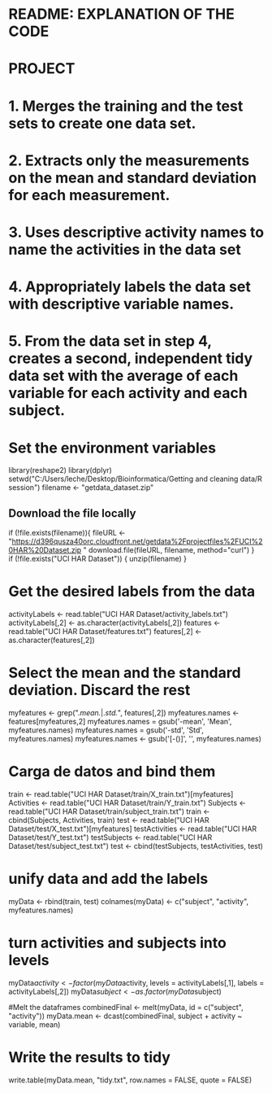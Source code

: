 # README: EXPLANATION OF THE CODE

# PROJECT
# 1. Merges the training and the test sets to create one data set.
# 2. Extracts only the measurements on the mean and standard deviation for each measurement.
# 3. Uses descriptive activity names to name the activities in the data set
# 4. Appropriately labels the data set with descriptive variable names.
# 5. From the data set in step 4, creates a second, independent tidy data set with the average of each variable for each activity and each subject.

# Set the environment variables
library(reshape2)
library(dplyr)
setwd("C:/Users/leche/Desktop/Bioinformatica/Getting and cleaning data/R session")
filename <- "getdata_dataset.zip"

## Download the file locally
if (!file.exists(filename)){
  fileURL <- "https://d396qusza40orc.cloudfront.net/getdata%2Fprojectfiles%2FUCI%20HAR%20Dataset.zip "
  download.file(fileURL, filename, method="curl")
}  
if (!file.exists("UCI HAR Dataset")) { 
  unzip(filename) 
}

# Get the desired labels from the data
activityLabels <- read.table("UCI HAR Dataset/activity_labels.txt")
activityLabels[,2] <- as.character(activityLabels[,2])
features <- read.table("UCI HAR Dataset/features.txt")
features[,2] <- as.character(features[,2])

# Select the mean and the standard deviation. Discard the rest
myfeatures <- grep(".*mean.*|.*std.*", features[,2])
myfeatures.names <- features[myfeatures,2]
myfeatures.names = gsub('-mean', 'Mean', myfeatures.names)
myfeatures.names = gsub('-std', 'Std', myfeatures.names)
myfeatures.names <- gsub('[-()]', '', myfeatures.names)

# Carga de datos and bind them
train <- read.table("UCI HAR Dataset/train/X_train.txt")[myfeatures]
Activities <- read.table("UCI HAR Dataset/train/Y_train.txt")
Subjects <- read.table("UCI HAR Dataset/train/subject_train.txt")
train <- cbind(Subjects, Activities, train)
test <- read.table("UCI HAR Dataset/test/X_test.txt")[myfeatures]
testActivities <- read.table("UCI HAR Dataset/test/Y_test.txt")
testSubjects <- read.table("UCI HAR Dataset/test/subject_test.txt")
test <- cbind(testSubjects, testActivities, test)

# unify data and add the labels
myData <- rbind(train, test)
colnames(myData) <- c("subject", "activity", myfeatures.names)

# turn activities and subjects into levels
myData$activity <- factor(myData$activity, levels = activityLabels[,1], labels = activityLabels[,2])
myData$subject <- as.factor(myData$subject)

#Melt the dataframes
combinedFinal <- melt(myData, id = c("subject", "activity"))
myData.mean <- dcast(combinedFinal, subject + activity ~ variable, mean)

# Write the results to tidy
write.table(myData.mean, "tidy.txt", row.names = FALSE, quote = FALSE)


